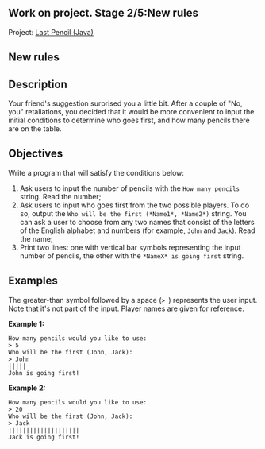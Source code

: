 ## Work on project. Stage 2/5:New rules

Project: [Last Pencil (Java)](https://hyperskill.org/projects/341)

## New rules

## Description

Your friend's suggestion surprised you a little bit. After a couple of "No, you" retaliations, you decided that it would
be more convenient to input the initial conditions to determine who goes first, and how many pencils there are on the
table.

## Objectives

Write a program that will satisfy the conditions below:

1. Ask users to input the number of pencils with the `How many pencils` string. Read the number;
2. Ask users to input who goes first from the two possible players. To do so, output the
   `Who will be the first (*Name1*, *Name2*)` string. You can ask a user to choose from any two names that consist of
   the letters of the English alphabet and numbers (for example, `John` and `Jack`). Read the name;
3. Print two lines: one with vertical bar symbols representing the input number of pencils, the other with the
   `*NameX* is going first` string.

## Examples

The greater-than symbol followed by a space (`> `) represents the user input. Note that it's not part of the input.
Player names are given for reference.

**Example 1:**

```no-highlight
How many pencils would you like to use:
> 5
Who will be the first (John, Jack):
> John
|||||
John is going first!
```

**Example 2:**

```no-highlight
How many pencils would you like to use:
> 20
Who will be the first (John, Jack):
> Jack
||||||||||||||||||||
Jack is going first!
```